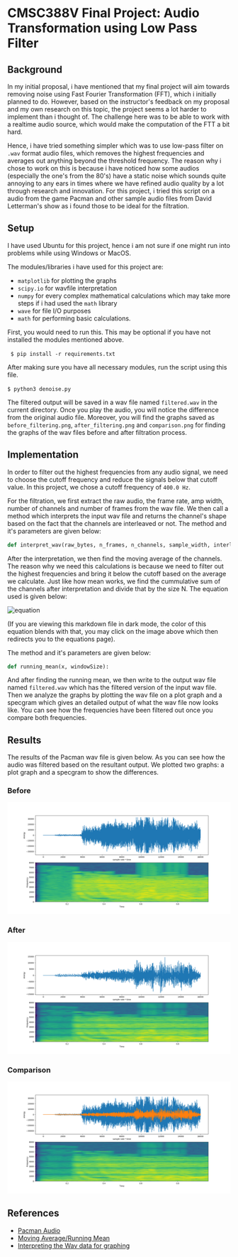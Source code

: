 # CMSC388V Final Project: Audio Transformation using Low Pass Filter

## Background

In my initial proposal, i have mentioned that my final project will aim towards removing noise using Fast Fourier Transformation (FFT), which i initially planned to do. However, based on the instructor's feedback on my proposal and my own research on this topic, the project seems a lot harder to implement than i thought of. The challenge here was to be able to work with a realtime audio source, which would make the computation of the FTT a bit hard.

Hence, i have tried something simpler which was to use low-pass filter on `.wav` format audio files, which removes the highest frequencies and averages out anything beyond the threshold frequency. The reason why i chose to work on this is because i have noticed how some audios (especially the one's from the 80's) have a static noise which sounds quite annoying to any ears in times where we have refined audio quality by a lot through research and innovation. For this project, i tried this script on a audio from the game Pacman and other sample audio files from David Letterman's show as i found those to be ideal for the filtration.

## Setup

I have used Ubuntu for this project, hence i am not sure if one might run into problems while using Windows or MacOS.

The modules/libraries i have used for this project are:
- `matplotlib` for plotting the graphs
- `scipy.io` for wavfile interpretation
- `numpy` for every complex mathematical calculations which may take more steps if i had used the `math` library
- `wave` for file I/O purposes
- `math` for performing basic calculations.

First, you would need to run this. This may be optional if you have not installed the modules mentioned above.

` $ pip install -r requirements.txt`

After making sure you have all necessary modules, run the script using this file.

`$ python3 denoise.py`
 
The filtered output will be saved in a wav file named `filtered.wav` in the current directory. Once you play the audio, you will notice the difference from the original audio file. Moreover, you will find the graphs saved as `before_filtering.png`, `after_filtering.png` and `comparison.png` for finding the graphs of the wav files before and after filtration process.

## Implementation

In order to filter out the highest frequencies from any audio signal, we need to choose the cutoff frequency and reduce the signals below that cutoff value. In this project, we chose a cutoff frequency of `400.0 Hz`.

For the filtration, we first extract the raw audio, the frame rate, amp width, number of channels and number of frames from the wav file. We then call a method which interprets the input wav file and returns the channel's shape based on the fact that the channels are interleaved or not. The method and it's parameters are given below:
```python
def interpret_wav(raw_bytes, n_frames, n_channels, sample_width, interleaved = True):
```
After the interpretation, we then find the moving average of the channels. The reason why we need this calculations is because we need to filter out the highest frequencies and bring it below the cutoff based on the average we calculate. Just like how mean works, we find the cummulative sum of the channels after interpretation and divide that by the size N. The equation used is given below:

![equation](https://wikimedia.org/api/rest_v1/media/math/render/svg/9662585f6a706ef68d22484389a861cbc67b21cc)

(If you are viewing this markdown file in dark mode, the color of this equation blends with that, you may click on the image above which then redirects you to the equations page).

The method and it's parameters are given below:
```python
def running_mean(x, windowSize):
```

And after finding the running mean, we then write to the output wav file named `filtered.wav` which has the filtered version of the input wav file. Then we analyze the graphs by plotting the wav file on a plot graph and a specgram which gives an detailed output of what the wav file now looks like. You can see how the frequencies have been filtered out once you compare both frequencies.


## Results

The results of the Pacman wav file is given below. As you can see how the audio was filtered based on the resultant output. We plotted two graphs: a plot graph and a specgram to show the differences.

### Before

![before_filtration](before_filtering.png)


### After

![after_filtration](after_filtering.png)

### Comparison

![comparison](comparison.png)


## References
- [Pacman Audio](https://www.wavsource.com/video_games/pac-man.htm)
- [Moving Average/Running Mean](https://en.wikipedia.org/wiki/Moving_average)
- [Interpreting the Wav data for graphing](http://stackoverflow.com/questions/2226853/interpreting-wav-data/2227174#2227174)
